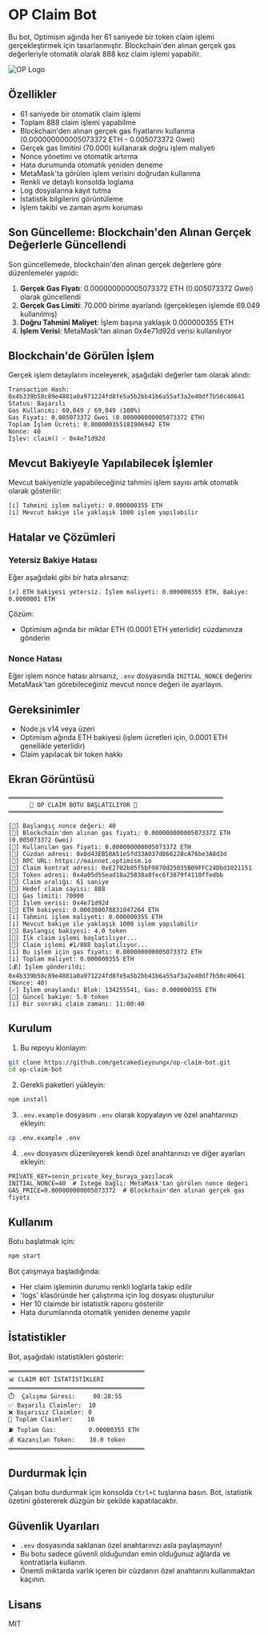 # OP Claim Bot

Bu bot, Optimism ağında her 61 saniyede bir token claim işlemi gerçekleştirmek için tasarlanmıştır. Blockchain'den alınan gerçek gas değerleriyle otomatik olarak 888 kez claim işlemi yapabilir.

![OP Logo](https://optimism.io/assets/images/red-op.svg)

## Özellikler

- 61 saniyede bir otomatik claim işlemi
- Toplam 888 claim işlemi yapabilme
- Blockchain'den alınan gerçek gas fiyatlarını kullanma (0.000000000005073372 ETH - 0.005073372 Gwei)
- Gerçek gas limitini (70.000) kullanarak doğru işlem maliyeti
- Nonce yönetimi ve otomatik artırma
- Hata durumunda otomatik yeniden deneme
- MetaMask'ta görülen işlem verisini doğrudan kullanma
- Renkli ve detaylı konsolda loglama
- Log dosyalarına kayıt tutma
- İstatistik bilgilerini görüntüleme
- İşlem takibi ve zaman aşımı koruması

## Son Güncelleme: Blockchain'den Alınan Gerçek Değerlerle Güncellendi

Son güncellemede, blockchain'den alınan gerçek değerlere göre düzenlemeler yapıldı:

1. **Gerçek Gas Fiyatı**: 0.000000000005073372 ETH (0.005073372 Gwei) olarak güncellendi
2. **Gerçek Gas Limiti**: 70.000 birime ayarlandı (gerçekleşen işlemde 69.049 kullanılmış)
3. **Doğru Tahmini Maliyet**: İşlem başına yaklaşık 0.000000355 ETH
4. **İşlem Verisi**: MetaMask'tan alınan 0x4e71d92d verisi kullanılıyor

## Blockchain'de Görülen İşlem

Gerçek işlem detaylarını inceleyerek, aşağıdaki değerler tam olarak alındı:

```
Transaction Hash: 0x4b339b58c89e4881a0a971224fd8fe5a5b2bb41b6a55af3a2e40df7b50c40641
Status: Başarılı
Gas Kullanımı: 69,049 / 69,049 (100%)
Gas Fiyatı: 0.005073372 Gwei (0.000000000005073372 ETH)
Toplam İşlem Ücreti: 0.000000355181906942 ETH
Nonce: 40
İşlev: claim() - 0x4e71d92d
```

## Mevcut Bakiyeyle Yapılabilecek İşlemler

Mevcut bakiyenizle yapabileceğiniz tahmini işlem sayısı artık otomatik olarak gösterilir:

```
[i] Tahmini işlem maliyeti: 0.000000355 ETH
[i] Mevcut bakiye ile yaklaşık 1000 işlem yapılabilir
```

## Hatalar ve Çözümleri

### Yetersiz Bakiye Hatası

Eğer aşağıdaki gibi bir hata alırsanız:

```
[✗] ETH bakiyesi yetersiz. İşlem maliyeti: 0.000000355 ETH, Bakiye: 0.0000001 ETH
```

Çözüm:
- Optimism ağında bir miktar ETH (0.0001 ETH yeterlidir) cüzdanınıza gönderin

### Nonce Hatası

Eğer işlem nonce hatası alırsanız, `.env` dosyasında `INITIAL_NONCE` değerini MetaMask'tan görebileceğiniz mevcut nonce değeri ile ayarlayın.

## Gereksinimler

- Node.js v14 veya üzeri
- Optimism ağında ETH bakiyesi (işlem ücretleri için, 0.0001 ETH genellikle yeterlidir)
- Claim yapılacak bir token hakkı

## Ekran Görüntüsü

```
════════════════════════════════════════════════════════════
      🚀 OP CLAİM BOTU BAŞLATILIYOR 🚀 
════════════════════════════════════════════════════════════

[🔧] Başlangıç nonce değeri: 40
[🔧] Blockchain'den alınan gas fiyatı: 0.000000000005073372 ETH (0.005073372 Gwei)
[🔧] Kullanılan gas fiyatı: 0.000000000005073372 ETH
[🔧] Cüzdan adresi: 0x8d43EB58A51e5fd33A037d866228cA76be3A8d3d
[🔧] RPC URL: https://mainnet.optimism.io
[🔧] Claim kontrat adresi: 0xE2702b85f5bF9870d25035B09FFC24Dbd1021151
[🔧] Token adresi: 0x4a05d55ead18a25838a8fec6f3879f4110ffedbb
[🔧] Claim aralığı: 61 saniye
[🔧] Hedef claim sayısı: 888
[🔧] Gas limiti: 70000
[🔧] İşlem verisi: 0x4e71d92d
[💎] ETH bakiyesi: 0.000380078831047264 ETH
[i] Tahmini işlem maliyeti: 0.000000355 ETH
[i] Mevcut bakiye ile yaklaşık 1000 işlem yapılabilir
[💎] Başlangıç bakiyesi: 4.0 token
[🔧] İlk claim işlemi başlatılıyor...
[🔄] Claim işlemi #1/888 başlatılıyor...
[i] Bu işlem için gas fiyatı: 0.000000000005073372 ETH
[i] Toplam maliyet: 0.000000355 ETH
[💰] İşlem gönderildi: 0x4b339b58c89e4881a0a971224fd8fe5a5b2bb41b6a55af3a2e40df7b50c40641 (Nonce: 40)
[✓] İşlem onaylandı! Blok: 134255541, Gas: 0.000000355 ETH
[💎] Güncel bakiye: 5.0 token
[i] Bir sonraki claim zamanı: 11:00:40
```

## Kurulum

1. Bu repoyu klonlayın:

```bash
git clone https://github.com/getcakedieyoungx/op-claim-bot.git
cd op-claim-bot
```

2. Gerekli paketleri yükleyin:

```bash
npm install
```

3. `.env.example` dosyasını `.env` olarak kopyalayın ve özel anahtarınızı ekleyin:

```bash
cp .env.example .env
```

4. `.env` dosyasını düzenleyerek kendi özel anahtarınızı ve diğer ayarları ekleyin:

```
PRIVATE_KEY=senin_private_key_buraya_yazılacak
INITIAL_NONCE=40  # İsteğe bağlı: MetaMask'tan görülen nonce değeri
GAS_PRICE=0.000000000005073372  # Blockchain'den alınan gerçek gas fiyatı
```

## Kullanım

Botu başlatmak için:

```bash
npm start
```

Bot çalışmaya başladığında:
- Her claim işleminin durumu renkli loglarla takip edilir
- 'logs' klasöründe her çalıştırma için log dosyası oluşturulur
- Her 10 claimde bir istatistik raporu gösterilir
- Hata durumlarında otomatik yeniden deneme yapılır

## İstatistikler

Bot, aşağıdaki istatistikleri gösterir:

```
══════════════════════════════════════
📊 CLAIM BOT İSTATİSTİKLERİ
══════════════════════════════════════
⏱️  Çalışma Süresi:     00:28:55
✅ Başarılı Claimler:  10
❌ Başarısız Claimler: 0
🔄 Toplam Claimler:    10
⛽ Toplam Gas:         0.00000355 ETH
💰 Kazanılan Token:    10.0 token
══════════════════════════════════════
```

## Durdurmak İçin

Çalışan botu durdurmak için konsolda `Ctrl+C` tuşlarına basın. Bot, istatistik özetini göstererek düzgün bir şekilde kapatılacaktır.

## Güvenlik Uyarıları

- `.env` dosyasında saklanan özel anahtarınızı asla paylaşmayın!
- Bu botu sadece güvenli olduğundan emin olduğunuz ağlarda ve kontratlarla kullanın.
- Önemli miktarda varlık içeren bir cüzdanın özel anahtarını kullanmaktan kaçının.

## Lisans

MIT